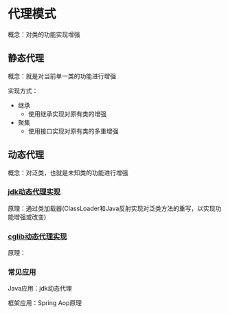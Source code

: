 # 代理模式
概念：对类的功能实现增强
## 静态代理
概念：就是对当前单一类的功能进行增强

实现方式：
- 继承
    - 使用继承实现对原有类的增强
- 聚集
    - 使用接口实现对原有类的多重增强
## 动态代理
概念：对泛类，也就是未知类的功能进行增强
### [jdk动态代理实现](https://github.com/DiscardPast/design-patterns/tree/master/src/main/java/com/discardpast/proxy/trendproxy/jdk)
原理：通过类加载器(ClassLoader和Java反射实现对泛类方法的重写，以实现功能增强或改变)
### [cglib动态代理实现](https://github.com/DiscardPast/design-patterns/tree/master/src/main/java/com/discardpast/proxy/trendproxy/cglib)
原理：
### 常见应用
Java应用：jdk动态代理

框架应用：Spring Aop原理